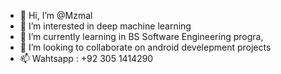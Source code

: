 - 👋 Hi, I’m @Mzmal
- 👀 I’m interested in deep machine learning
- 🌱 I’m currently learning in BS Software Engineering progra,
- 💞️ I’m looking to collaborate on android develepment projects
- 📫 Wahtsapp : +92 305 1414290

<!---
Mzmal/Mzmal is a ✨ special ✨ repository because its `README.md` (this file) appears on your GitHub profile.
You can click the Preview link to take a look at your changes.
--->
